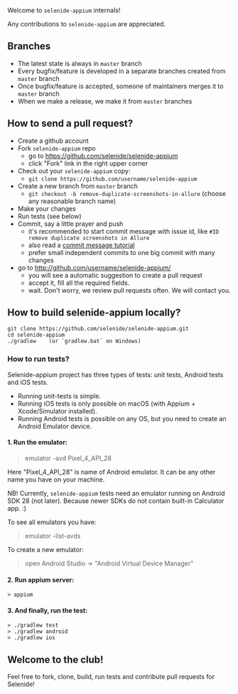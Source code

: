 Welcome to `selenide-appium` internals!

Any contributions to `selenide-appium` are appreciated.  

## Branches
- The latest state is always in `master` branch
- Every bugfix/feature is developed in a separate branches created from `master` branch
- Once bugfix/feature is accepted, someone of maintainers merges it to `master` branch
- When we make a release, we make it from `master` branches

## How to send a pull request?
- Create a github account
- Fork `selenide-appium` repo  
  - go to https://github.com/selenide/selenide-appium
  - click "Fork" link in the right upper corner
- Check out your `selenide-appium` copy:  
  - `git clone https://github.com/username/selenide-appium`
- Create a new branch from `master` branch
  - `git checkout -b remove-duplicate-screenshots-in-allure`   (choose any reasonable branch name)
- Make your changes
- Run tests (see below)
- Commit, say a little prayer and push
  - it's recommended to start commit message with issue id, like `#ID remove duplicate screenshots in Allure`
  - also read a [commit message tutorial](https://chris.beams.io/posts/git-commit/)
  - prefer small independent commits to one big commit with many changes
- go to http://github.com/username/selenide-appium/
  - you will see a automatic suggestion to create a pull request
  - accept it, fill all the required fields.
  - wait. Don't worry, we review pull requests often. We will contact you.  


## How to build selenide-appium locally?

```
git clone https://github.com/selenide/selenide-appium.git
cd selenide-appium
./gradlew    (or `gradlew.bat` on Windows)
```

### How to run tests?
Selenide-appium project has three types of tests: unit tests, Android tests and iOS tests.
* Running unit-tests is simple.
* Running iOS tests is only possible on macOS (with Appium + Xcode/Simulator installed).
* Running Android tests is possible on any OS, but you need to create an Android Emulator device.

#### 1. Run the emulator:

> emulator -avd Pixel_4_API_28

Here "Pixel_4_API_28" is name of Android emulator.
It can be any other name you have on your machine.

NB! Currently, `selenide-appium` tests need an emulator running on Android SDK 28 (not later).
Because newer SDKs do not contain built-in Calculator app. :) 

To see all emulators you have:
> emulator -list-avds

To create a new emulator:
> open Android Studio -> "Android Virtual Device Manager"
 

#### 2. Run appium server:
```
> appium
```

#### 3. And finally, run the test:
```
> ./gradlew test
> ./gradlew android
> ./gradlew ios
```

## Welcome to the club!
Feel free to fork, clone, build, run tests and contribute pull requests for Selenide!
